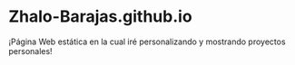 # Zhalo-Barajas.github.io
¡Página Web estática en la cual iré personalizando y mostrando proyectos personales!
